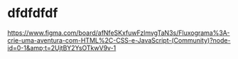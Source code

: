 # dfdfdfdf
https://www.figma.com/board/afNfeSKxfuwFzlmvgTaN3s/Fluxograma%3A-crie-uma-aventura-com-HTML%2C-CSS-e-JavaScript-(Community)?node-id=0-1&amp;t=2UjtBY2YsOTkwV9v-1
